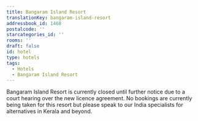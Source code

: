 ```yaml
---
title: Bangaram Island Resort
translationKey: bangaram-island-resort
addressbook_id: 1468
postalcode: ''
starcategories_id: ''
rooms: ''
draft: false
id: hotel
type: hotels
tags:
  - Hotels
  - Bangaram Island Resort
---
```

Bangaram Island Resort is currently closed until further notice due to a court hearing over the new licence agreement.     No bookings are currently being taken for this resort but please speak to our India specialists for alternatives in Kerala and beyond.
